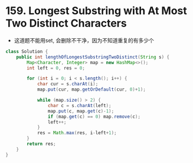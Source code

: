 # 159. Longest Substring with At Most Two Distinct Characters

- 这道题不能用set, 会删除不干净，因为不知道重复的有多少个

```java
class Solution {
    public int lengthOfLongestSubstringTwoDistinct(String s) {
        Map<Character, Integer> map = new HashMap<>();
        int left = 0, res = 0;

        for (int i = 0; i < s.length(); i++) {
            char cur = s.charAt(i);
            map.put(cur, map.getOrDefault(cur, 0)+1);

            while (map.size() > 2) {
                char c = s.charAt(left);
                map.put(c, map.get(c)-1);
                if (map.get(c) == 0) map.remove(c);
                left++;
            }
            res = Math.max(res, i-left+1);
        }
        return res;
    }
}
```
